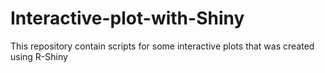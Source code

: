 # Interactive-plot-with-Shiny
This repository contain scripts for some interactive plots that was created using R-Shiny
